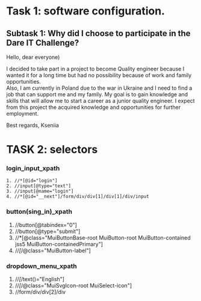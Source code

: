 

# Task 1: software configuration.

## Subtask 1: Why did I choose to participate in the Dare IT Challenge?


Hello, dear everyone)

I decided to take part in a project to become Quality engineer because I wanted it for a long time but had no possibility because of work and family opportunities.  
Also, I am currently in Poland due to the war in Ukraine and I need to find a job that can support me and my family.
My goal is to gain knowledge and skills that will allow me to start a career as a junior quality engineer. 
I expect from this project the acquired knowledge and opportunities for further employment.

Best regards,
Kseniia 

# TASK 2: selectors

### login_input_xpath
```
1. //*[@id="login"]
2. //input[@type="text"]
3. //input[@name="login"]
4. //*[@id="__next"]/form/div/div[1]/div[1]/div/input
```
### button(sing_in)_xpath

1. //button[@tabindex="0"]
2. //button[@type="submit"]
3. //*[@class="MuiButtonBase-root MuiButton-root MuiButton-contained jss5 MuiButton-containedPrimary"]
4. //*[*/@class="MuiButton-label"]


### dropdown_menu_xpath

1. //*[*/text()="English"]
2. //*[*/@class="MuiSvgIcon-root MuiSelect-icon"]
3. //form/div/div[2]/div

